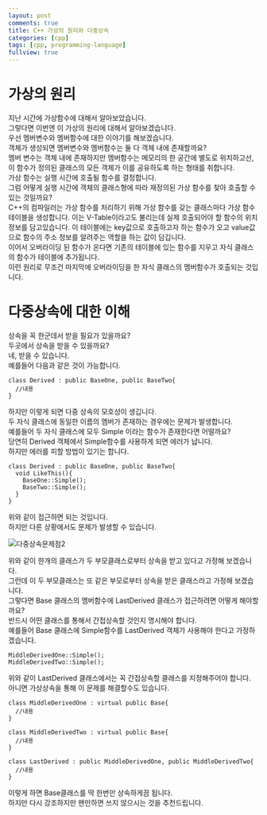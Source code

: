 ```yaml
---
layout: post
comments: true
title: C++ 가상의 원리와 다중상속
categories: [cpp]
tags: [cpp, programming-language]
fullview: true
---
```


# 가상의 원리

지난 시간에 가상함수에 대해서 알아보았습니다.  
그렇다면 이번엔 이 가상의 원리에 대해서 알아보겠습니다.  
우선 멤버변수와 멤버함수에 대한 이야기를 해보겠습니다.  
객체가 생성되면 멤버변수와 멤버함수는 둘 다 객체 내에 존재할까요?  
멤버 변수는 객체 내에 존재하지만 멤버함수는 메모리의 한 공간에 별도로 위치하고선, 이 함수가 정의된 클래스의 모든 객체가 이를 공유하도록 하는 형태를 취합니다.  
가상 함수는 실행 시간에 호출될 함수를 결정합니다.  
그럼 어떻게 실행 시간에 객체의 클래스형에 따라 재정의된 가상 함수를 찾아 호출할 수 있는 것일까요?  
C++의 컴파일러는 가상 함수를 처리하기 위해 가상 함수를 갖는 클래스마다 가상 함수 테이블을 생성합니다.
이는 V-Table이라고도 불리는데 실제 호출되어야 할 함수의 위치정보를 담고있습니다.
이 테이블에는 key값으로 호출하고자 하는 함수가 오고 value값으로 함수의 주소 정보를 알려주는 역할을 하는 값이 담깁니다.  
이어서 오버라이딩 된 함수가 온다면 기존의 테이블에 있는 함수를 지우고 자식 클래스의 함수가 테이블에 추가됩니다.  
이런 원리로 무조건 마지막에 오버라이딩을 한 자식 클래스의 멤버함수가 호출되는 것입니다.  

# 다중상속에 대한 이해

상속을 꼭 한군데서 받을 필요가 있을까요?  
두곳에서 상속을 받을 수 있을까요?  
네, 받을 수 있습니다.  
예를들어 다음과 같은 것이 가능합니다.  

```
class Derived : public BaseOne, public BaseTwo{
  //내용
}
```

하지만 이렇게 되면 다중 상속의 모호성이 생깁니다.  
두 자식 클래스에 동일한 이름의 멤버가 존재하는 경우에는 문제가 발생합니다.  
예를들어 두 자식 클래스에 모두 Simple 이라는 함수가 존재한다면 어떨까요?  
당연히 Derived 객체에서 Simple함수를 사용하게 되면 에러가 납니다.  
하지만 에러를 피할 방법이 있기는 합니다.  

```
class Derived : public BaseOne, public BaseTwo{
  void LikeThis(){
    BaseOne::Simple();
    BaseTwo::Simple();
  }
}
```

위와 같이 접근하면 되는 것입니다.  
하지만 다른 상황에서도 문제가 발생할 수 있습니다.  

![다중상속문제점2](https://impressprogram.github.io/assets/media/multi_inherit.png)

위와 같이 한개의 클래스가 두 부모클래스로부터 상속을 받고 있다고 가정해 보겠습니다.  
그런데 이 두 부모클래스는 또 같은 부모로부터 상속을 받은 클래스라고 가정해 보겠습니다.  
그렇다면 Base 클래스의 멤버함수에 LastDerived 클래스가 접근하려면 어떻게 해야할까요?  
반드시 어떤 클래스를 통해서 간접상속할 것인지 명시해야 합니다.  
예를들어 Base 클래스에 Simple함수를 LastDerived 객체가 사용해야 한다고 가정하겠습니다.  

```
MiddleDerivedOne::Simple();
MiddleDerivedTwo::Simple();
```

위와 같이 LastDerived 클래스에서는 꼭 간접상속할 클래스를 지정해주어야 합니다.  
아니면 가상상속을 통해 이 문제를 해결할수도 있습니다.  

```
class MiddleDerivedOne : virtual public Base{
  //내용
}

class MiddleDerivedTwo : virtual public Base{
  //내용
}

class LastDerived : public MiddleDerivedOne, public MiddleDerivedTwo{
  //내용
}
```

이렇게 하면 Base클래스를 딱 한번만 상속하게끔 됩니다.  
하지만 다시 강조하지만 왠만하면 쓰지 않으시는 것을 추천드립니다.  
